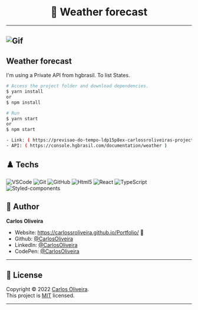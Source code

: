 <h1 align="center"> 🚀 Weather forecast </h1>

---

## ![Gif](https://user-images.githubusercontent.com/63623377/158278577-38d38486-e4e6-42a5-a848-86061a4af0ac.gif)

## Weather forecast

I'm using a Private API from hgbrasil. To list States.

```bash
# Access the project folder and download dependencies.
$ yarn install
or
$ npm install
```

```bash
# Run
$ yarn start
or
$ npm start
```

```bash
- Link: ( https://previsao-do-tempo-ldp15p8ex-carlossroliveiras-projects.vercel.app/ )
- API: ( https://console.hgbrasil.com/documentation/weather )
```

## ♟️ Techs

![VSCode](https://img.shields.io/badge/-VSCode-0085D1?style=flat-square&logo=visual-studio-code&logoColor=white)
![Git](https://img.shields.io/badge/-Git-F05032?style=flat-square&logo=git&logoColor=white)
![GitHub](https://img.shields.io/badge/-GitHub-212121?style=flat-square&logo=GitHub&logoColor=white)
![Html5](https://img.shields.io/badge/-Html5-DD4B25?style=flat-square&logo=Html5&logoColor=white)
![React](https://img.shields.io/badge/-React-black?style=flat-square&logo=React&logoColor=2F74C0)
![TypeScript](https://img.shields.io/badge/-TypeScript-white?style=flat-square&logo=TypeScript&logoColor=2F74C0)
![Styled-components](https://img.shields.io/badge/-Styled%20Components-pink?style=flat-square&logo=styled-components)

## 👤 Author

**Carlos Oliveira**

- Website: https://carlossroliveira.github.io/Portfolio/ 🖤
- Github: [@CarlosOliveira](https://github.com/carlossroliveira)
- LinkedIn: [@CarlosOliveira](https://www.linkedin.com/in/carlos-oliveira-ab93941a1/)
- CodePen: [@CarlosOliveira](https://codepen.io/carlosjs)

---

## 📝 License

Copyright © 2022 [Carlos Oliveira](https://github.com/carlossroliveira).<br />
This project is [MIT](https://opensource.org/licenses/MIT) licensed.

---
